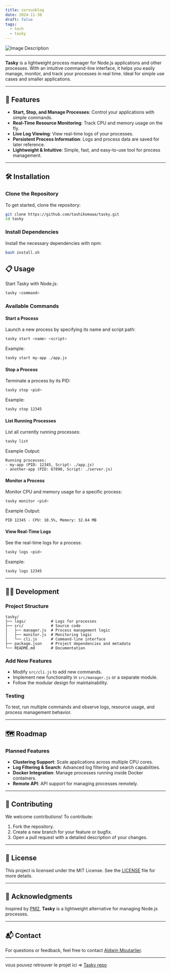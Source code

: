 ```yaml
---
title: corvusblog
date: 2024-11-30
draft: false
tags:
  - tech
  - tasky
---
```


![Image Description](https://tashikomaaa.github.io/corvusblog/images/logo.png)

---
**Tasky** is a lightweight process manager for Node.js applications and other processes. With an intuitive command-line interface, it helps you easily manage, monitor, and track your processes in real time. Ideal for simple use cases and smaller applications.

---

## 🚀 Features

- **Start, Stop, and Manage Processes**: Control your applications with simple commands.
- **Real-Time Resource Monitoring**: Track CPU and memory usage on the fly.
- **Live Log Viewing**: View real-time logs of your processes.
- **Persistent Process Information**: Logs and process data are saved for later reference.
- **Lightweight & Intuitive**: Simple, fast, and easy-to-use tool for process management.

---

## 🛠️ Installation

### Clone the Repository

To get started, clone the repository:

```bash
git clone https://github.com/tashikomaaa/tasky.git
cd tasky
```

### Install Dependencies

Install the necessary dependencies with npm:

```bash
bash install.sh
```


## 📋 Usage

Start Tasky with Node.js:

```bash
tasky <command>
```

### Available Commands

#### **Start a Process**

Launch a new process by specifying its name and script path:

```bash
tasky start <name> <script>
```

Example:

```bash
tasky start my-app ./app.js
```

#### **Stop a Process**

Terminate a process by its PID:

```bash
tasky stop <pid>
```

Example:

```bash
tasky stop 12345
```

#### **List Running Processes**

List all currently running processes:

```bash
tasky list
```

Example Output:

```
Running processes:
- my-app (PID: 12345, Script: ./app.js)
- another-app (PID: 67890, Script: ./server.js)
```

#### **Monitor a Process**

Monitor CPU and memory usage for a specific process:

```bash
tasky monitor <pid>
```

Example Output:

```
PID 12345 - CPU: 10.5%, Memory: 32.64 MB
```

#### **View Real-Time Logs**

See the real-time logs for a process:

```bash
tasky logs <pid>
```

Example:

```bash
tasky logs 12345
```

---

## 🧑‍💻 Development

### Project Structure

```
tasky/
├── logs/           # Logs for processes
├── src/            # Source code
│   ├── manager.js  # Process management logic
│   ├── monitor.js  # Monitoring logic
│   └── cli.js      # Command-line interface
├── package.json    # Project dependencies and metadata
└── README.md       # Documentation
```

### Add New Features

- Modify `src/cli.js` to add new commands.
- Implement new functionality in `src/manager.js` or a separate module.
- Follow the modular design for maintainability.

### Testing

To test, run multiple commands and observe logs, resource usage, and process management behavior.

---

## 🗺️ Roadmap

### Planned Features

- **Clustering Support**: Scale applications across multiple CPU cores.
- **Log Filtering & Search**: Advanced log filtering and search capabilities.
- **Docker Integration**: Manage processes running inside Docker containers.
- **Remote API**: API support for managing processes remotely.

---

## 🤝 Contributing

We welcome contributions! To contribute:

1. Fork the repository.
2. Create a new branch for your feature or bugfix.
3. Open a pull request with a detailed description of your changes.

---

## 📝 License

This project is licensed under the MIT License. See the [LICENSE](LICENSE) file for more details.

---

## 💬 Acknowledgments

Inspired by [PM2](https://pm2.keymetrics.io/), **Tasky** is a lightweight alternative for managing Node.js processes.

---

## 📬 Contact

For questions or feedback, feel free to contact [Aldwin Moutarlier](mailto:tashikomaa@gmail.com).

---

vous pouvez retrouver le projet ici => [Tasky repo](https://github.com/tashikomaaa/tasky)